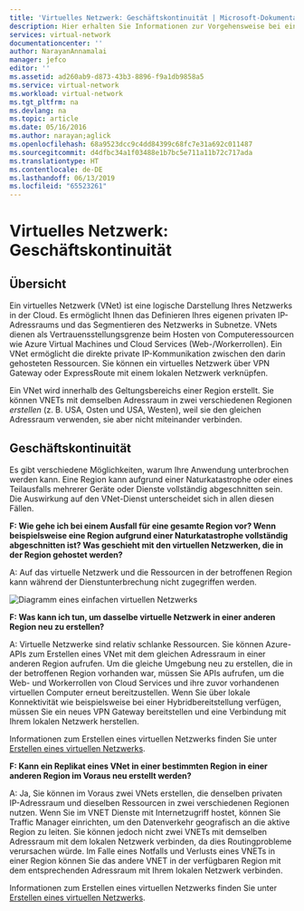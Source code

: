 ```yaml
---
title: 'Virtuelles Netzwerk: Geschäftskontinuität | Microsoft-Dokumentation'
description: Hier erhalten Sie Informationen zur Vorgehensweise bei einer Azure-Dienstunterbrechung mit Auswirkungen auf virtuelle Azure-Netzwerke.
services: virtual-network
documentationcenter: ''
author: NarayanAnnamalai
manager: jefco
editor: ''
ms.assetid: ad260ab9-d873-43b3-8896-f9a1db9858a5
ms.service: virtual-network
ms.workload: virtual-network
ms.tgt_pltfrm: na
ms.devlang: na
ms.topic: article
ms.date: 05/16/2016
ms.author: narayan;aglick
ms.openlocfilehash: 68a9523dcc9c4dd84399c68fc7e31a692c011487
ms.sourcegitcommit: d4dfbc34a1f03488e1b7bc5e711a11b72c717ada
ms.translationtype: HT
ms.contentlocale: de-DE
ms.lasthandoff: 06/13/2019
ms.locfileid: "65523261"
---
```

# <a name="virtual-network--business-continuity"></a>Virtuelles Netzwerk: Geschäftskontinuität

## <a name="overview"></a>Übersicht
Ein virtuelles Netzwerk (VNet) ist eine logische Darstellung Ihres Netzwerks in der Cloud. Es ermöglicht Ihnen das Definieren Ihres eigenen privaten IP-Adressraums und das Segmentieren des Netzwerks in Subnetze. VNets dienen als Vertrauensstellungsgrenze beim Hosten von Computeressourcen wie Azure Virtual Machines und Cloud Services (Web-/Workerrollen). Ein VNet ermöglicht die direkte private IP-Kommunikation zwischen den darin gehosteten Ressourcen. Sie können ein virtuelles Netzwerk über VPN Gateway oder ExpressRoute mit einem lokalen Netzwerk verknüpfen.

Ein VNet wird innerhalb des Geltungsbereichs einer Region erstellt. Sie können VNETs mit demselben Adressraum in zwei verschiedenen Regionen *erstellen* (z. B. USA, Osten und USA, Westen), weil sie den gleichen Adressraum verwenden, sie aber nicht miteinander verbinden. 

## <a name="business-continuity"></a>Geschäftskontinuität

Es gibt verschiedene Möglichkeiten, warum Ihre Anwendung unterbrochen werden kann. Eine Region kann aufgrund einer Naturkatastrophe oder eines Teilausfalls mehrerer Geräte oder Dienste vollständig abgeschnitten sein. Die Auswirkung auf den VNet-Dienst unterscheidet sich in allen diesen Fällen.

**F: Wie gehe ich bei einem Ausfall für eine gesamte Region vor? Wenn beispielsweise eine Region aufgrund einer Naturkatastrophe vollständig abgeschnitten ist? Was geschieht mit den virtuellen Netzwerken, die in der Region gehostet werden?**

A: Auf das virtuelle Netzwerk und die Ressourcen in der betroffenen Region kann während der Dienstunterbrechung nicht zugegriffen werden.

![Diagramm eines einfachen virtuellen Netzwerks](./media/virtual-network-disaster-recovery-guidance/vnet.png)

**F: Was kann ich tun, um dasselbe virtuelle Netzwerk in einer anderen Region neu zu erstellen?**

A: Virtuelle Netzwerke sind relativ schlanke Ressourcen. Sie können Azure-APIs zum Erstellen eines VNet mit dem gleichen Adressraum in einer anderen Region aufrufen. Um die gleiche Umgebung neu zu erstellen, die in der betroffenen Region vorhanden war, müssen Sie APIs aufrufen, um die Web- und Workerrollen von Cloud Services und ihre zuvor vorhandenen virtuellen Computer erneut bereitzustellen. Wenn Sie über lokale Konnektivität wie beispielsweise bei einer Hybridbereitstellung verfügen, müssen Sie ein neues VPN Gateway bereitstellen und eine Verbindung mit Ihrem lokalen Netzwerk herstellen.

Informationen zum Erstellen eines virtuellen Netzwerks finden Sie unter [Erstellen eines virtuellen Netzwerks](manage-virtual-network.md#create-a-virtual-network).

**F: Kann ein Replikat eines VNet in einer bestimmten Region in einer anderen Region im Voraus neu erstellt werden?**

A: Ja, Sie können im Voraus zwei VNets erstellen, die denselben privaten IP-Adressraum und dieselben Ressourcen in zwei verschiedenen Regionen nutzen. Wenn Sie im VNET Dienste mit Internetzugriff hostet, können Sie Traffic Manager einrichten, um den Datenverkehr geografisch an die aktive Region zu leiten. Sie können jedoch nicht zwei VNETs mit demselben Adressraum mit dem lokalen Netzwerk verbinden, da dies Routingprobleme verursachen würde. Im Falle eines Notfalls und Verlusts eines VNETs in einer Region können Sie das andere VNET in der verfügbaren Region mit dem entsprechenden Adressraum mit Ihrem lokalen Netzwerk verbinden.

Informationen zum Erstellen eines virtuellen Netzwerks finden Sie unter [Erstellen eines virtuellen Netzwerks](manage-virtual-network.md#create-a-virtual-network).

